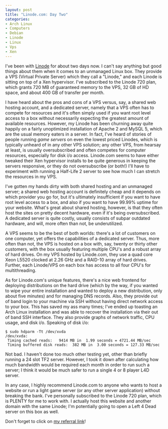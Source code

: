 ```yaml
--- 
layout: post
title: "Linode.com: Day Two"
categories:
- Arch Linux
- Computers
- Debian
- Linode
- Linux
- Vps
- Xen
---
```

<p>I've been with <a href="http://www.linode.com/?r=8bc45a7ce694f24356ff5e8e62177650598f9ab1">Linode</a> for about two days now.  I can't say anything but good things about them when it comes to an unmanaged Linux box.  They provide a VPS (Virtual Private Server) which they call a "Linode," and each Linode is sitting on top of a Xen hypervisor.  I've subscribed to the Linode 720 plan, which grants 720 MB of guaranteed memory to the VPS, 32 GB of HD space, and about 400 GB of transfer per month.</p>

<p>I have heard about the pros and cons of a VPS versus, say, a shared web hosting account, and a dedicated server, namely that a VPS often has to compete for resources and it's often simply used if you want root level access to a box without necessarily expecting the greatest amount of available resources.  However, my Linode has been churning away quite happily on a fairly unoptimized installation of Apache 2 and MySQL 5, which are the usual memory eaters in a server.  In fact, I've heard of stories of people running <em>game servers</em> on even the lowest priced Linodes, which is typically unheard of in any other VPS solution; any other VPS, from hearsay at least, is usually oversubscribed and often competes for computer resources, especially for disk i/o access.  Linode.com seems to have either tweaked their Xen hypervisor installs to be quite generous in keeping the servers responsive, or they do not oversubscribe (or both!)  I'll have to experiment with running a Half-Life 2 server to see how much I can stretch the resources in my VPS.</p>

<p>I've gotten my hands dirty with both shared hosting and an unmanaged server; a shared web hosting account is definitely cheap and it depends on which provider you go for, but it's ultimately insufficient if you want to have root level access to a box, and also if you want to have 99.99% uptime for your website.  What's great about shared hosting, however, is that they often host the sites on pretty decent hardware, even if it's being oversubscribed.  A dedicated server is quite costly, usually consists of subpar outdated hardware, and will, more often than not, be underutilized.</p>

<p>A VPS seems to be the best of both worlds: there's a lot of customers on one computer, yet offers the capabilities of a dedicated server.  Thus, more often than not, the VPS is hosted on a box with, say, twenty or thirty other customers, with the box usually featuring multiple CPU's and a robust array of hard drives.  On my VPS hosted by Linode.com, they use a quad core Xeon L5520 clocked at 2.26 GHz and a RAID-10 array of hard drives.  Further, each Linode/VPS on each box has access to all four CPU's for multithreading.</p>

<p>As for Linode.com's unique features, there's a nice web frontend for deploying distributions on the hard drive (which by the way, if you wanted to wipe your entire installation and wanted to deploy a new distribution, only about five minutes) and for managing DNS records.  Also, they provide out of band login to your machine via SSH without having direct network access to your box.  This has saved my ass many times; I've ended up toasting an Arch Linux installation and was able to recover the installation via their out of band SSH interface.  They also provide graphs of network traffic, CPU usage, and disk i/o.  Speaking of disk i/o:</p>

<pre><code>$ sudo hdparm -Tt /dev/xvda
/dev/xvda:
 Timing cached reads:   9414 MB in  1.99 seconds = 4721.44 MB/sec
 Timing buffered disk reads:  382 MB in  3.00 seconds = 127.33 MB/sec
</code></pre>

<p>Not bad.  I haven't done too much other testing yet, other than briefly running a 24 slot TF2 server.  However, I took it down after calculating how much bandwidth would be required each month in order to run such a server; I think it would be much safer to run a single 4 or 8 player L4D server.</p>

<p>In any case, I highly recommend Linode.com to anyone who wants to host a website or run a light game server (or any other server application) without breaking the bank.  I've personally subscribed to the Linode 720 plan, which is PLENTY for me to work with.  I actually host this website and another domain with the same Linode; I'm potentially going to open a Left 4 Dead server on this box as well.</p>

<p>Don't forget to click on <a href="http://www.linode.com/?r=8bc45a7ce694f24356ff5e8e62177650598f9ab1">my referral link</a>!</p>
